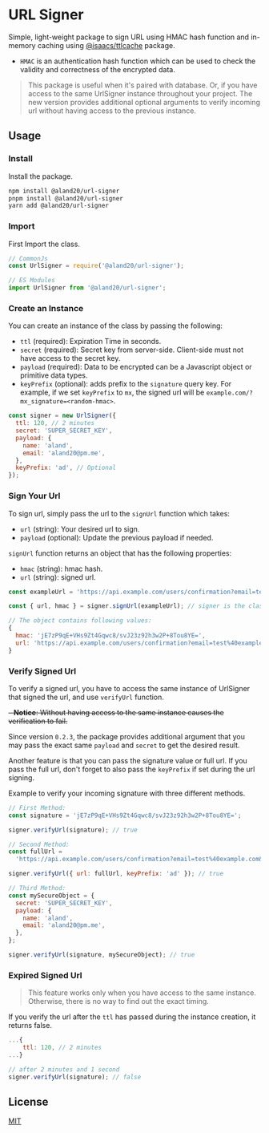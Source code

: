 # URL Signer

Simple, light-weight package to sign URL using HMAC hash function and in-memory
caching using [@isaacs/ttlcache](https://www.npmjs.com/package/@isaacs/ttlcache)
package.

- `HMAC` is an authentication hash function which can be used to check the
  validity and correctness of the encrypted data.

> This package is useful when it's paired with database. Or, if you have access
> to the same UrlSigner instance throughout your project. The new version
> provides additional optional arguments to verify incoming url without having
> access to the previous instance.

## Usage

### Install

Install the package.

```bash
npm install @aland20/url-signer
pnpm install @aland20/url-signer
yarn add @aland20/url-signer
```

### Import

First Import the class.

```js
// CommonJs
const UrlSigner = require('@aland20/url-signer');

// ES Modules
import UrlSigner from '@aland20/url-signer';
```

### Create an Instance

You can create an instance of the class by passing the following:

- `ttl` (required): Expiration Time in seconds.
- `secret` (required): Secret key from server-side. Client-side must not have
  access to the secret key.
- `payload` (required): Data to be encrypted can be a Javascript object or
  primitive data types.
- `keyPrefix` (optional): adds prefix to the `signature` query key. For example,
  if we set `keyPrefix` to `mx`, the signed url will be
  `example.com/?mx_signature=<random-hmac>`.

```js
const signer = new UrlSigner({
  ttl: 120, // 2 minutes
  secret: 'SUPER_SECRET_KEY',
  payload: {
    name: 'aland',
    email: 'aland20@pm.me',
  },
  keyPrefix: 'ad', // Optional
});
```

### Sign Your Url

To sign url, simply pass the url to the `signUrl` function which takes:

- `url` (string): Your desired url to sign.
- `payload` (optional): Update the previous payload if needed.

`signUrl` function returns an object that has the following properties:

- `hmac` (string): hmac hash.
- `url` (string): signed url.

```js
const exampleUrl = 'https://api.example.com/users/confirmation?email=test@example.com';

const { url, hmac } = signer.signUrl(exampleUrl); // signer is the class instance

// The object contains following values:
{
  hmac: 'jE7zP9qE+VHs9Zt4Gqwc8/svJ23z92h3w2P+8Tou8YE=',
  url: 'https://api.example.com/users/confirmation?email=test%40example.com&ad_signature=jE7zP9qE%2BVHs9Zt4Gqwc8%2FsvJ23z92h3w2P%2B8Tou8YE%3D'
}
```

### Verify Signed Url

To verify a signed url, you have to access the same instance of UrlSigner that
signed the url, and use `verifyUrl` function.

~~- **Notice**: Without having access to the same instance causes the
verification to fail.~~

Since version `0.2.3`, the package provides additional argument that you may pass the exact same
`payload` and `secret` to get the desired result.

Another feature is that you can pass the signature value or full url. If you
pass the full url, don't forget to also pass the `keyPrefix` if set during the
url signing.

Example to verify your incoming signature with three different methods.

```js
// First Method:
const signature = 'jE7zP9qE+VHs9Zt4Gqwc8/svJ23z92h3w2P+8Tou8YE=';

signer.verifyUrl(signature); // true

// Second Method:
const fullUrl =
  'https://api.example.com/users/confirmation?email=test%40example.com&ad_signature=jE7zP9qE%2BVHs9Zt4Gqwc8%2FsvJ23z92h3w2P%2B8Tou8YE%3D';

signer.verifyUrl({ url: fullUrl, keyPrefix: 'ad' }); // true

// Third Method:
const mySecureObject = {
  secret: 'SUPER_SECRET_KEY',
  payload: {
    name: 'aland',
    email: 'aland20@pm.me',
  },
};

signer.verifyUrl(signature, mySecureObject); // true
```

### Expired Signed Url

> This feature works only when you have access to the same instance. Otherwise,
> there is no way to find out the exact timing.

If you verify the url after the `ttl` has passed during the instance creation,
it returns false.

```js
...{
    ttl: 120, // 2 minutes
...}

// after 2 minutes and 1 second
signer.verifyUrl(signature); // false
```

## License

[MIT](LICENSE)
